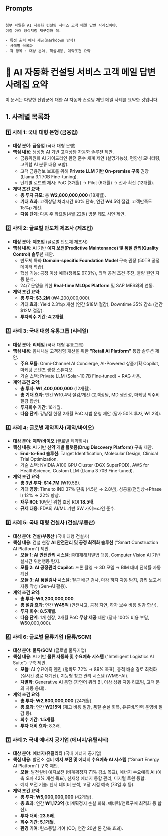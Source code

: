 
## Prompts

```

첨부 파일은 AI 자동화 컨설팅 서비스 고객 메일 답변 사례집이야.
이걸 아래 형식처럼 재구성해 줘.

- 특정 출력 예시 제공(markdown 방식)
- 사례별 목록화
- 각 항목 : 대상 분야, 핵심내용, 계약조건 요약

```

# 🤖 AI 자동화 컨설팅 서비스 고객 메일 답변 사례집 요약

이 문서는 다양한 산업군에 대한 AI 자동화 컨설팅 제안 메일 사례를 요약한 것입니다.

## 1. 사례별 목록화

### 1️⃣ 사례 1: 국내 대형 은행 (금융업)

* **대상 분야**: **금융업** (국내 대형 은행)
* **핵심 내용**: 생성형 AI 기반 고객상담 자동화 솔루션 제안.
    * 금융위원회 AI 가이드라인 완전 준수 체계 제안 (설명가능성, 편향성 모니터링, 고위험 AI 분류 대응 포함).
    * 고객 금융정보 보호를 위해 **Private LLM 기반 On-premise 구축** 권장 (Llama 3.1 70B Fine-tuning).
    * 단계별 로드맵 제시: PoC (3개월) → Pilot (6개월) → 전사 확산 (12개월).
* **계약 조건 요약**:
    * **총 투자 규모**: 총 **₩2,800,000,000** (18개월).
    * **기대 효과**: 고객상담 처리시간 60% 단축, 연간 ₩4.5억 절감, 고객만족도 15%p 개선.
    * **다음 단계**: 다음 주 화요일(4월 22일) 방문 데모 시연 제안.

### 2️⃣ 사례 2: 글로벌 반도체 제조사 (제조업)

* **대상 분야**: **제조업** (글로벌 반도체 제조사)
* **핵심 내용**: AI 기반 **예지 보전(Predictive Maintenance) 및 품질 관리(Quality Control) 솔루션** 제안.
    * 반도체 특화 **Domain-specific Foundation Model** 구축 권장 (50TB 공정 데이터 학습).
    * 핵심 기능: 공정 이상 예측(정확도 97.3%), 최적 공정 조건 추천, 불량 원인 자동 분석.
    * 24/7 운영을 위한 **Real-time MLOps Platform** 및 SAP MES와의 연동.
* **계약 조건 요약**:
    * **총 투자**: **$3.2M** (₩4,200,000,000).
    * **기대 효과**: Yield 2.3%p 개선 (연간 $18M 절감), Downtime 35% 감소 (연간 $12M 절감).
    * **투자회수 기간**: **4.2개월**.

### 3️⃣ 사례 3: 국내 대형 유통그룹 (리테일)

* **대상 분야**: **리테일** (국내 대형 유통그룹)
* **핵심 내용**: 옴니채널 고객경험 개선을 위한 **"Retail AI Platform"** 통합 솔루션 제안.
    * **주요 모듈**: Omni-Channel AI Concierge, AI-Powered 상품기획 Copilot, 마케팅 콘텐츠 생성 스튜디오.
    * 기술 스택: Private LLM (Solar-10.7B Fine-tuned) + RAG 사용.
* **계약 조건 요약**:
    * **총 투자**: **₩1,400,000,000** (12개월).
    * **총 기대 효과**: 연간 ₩10.4억 절감/개선 (고객상담, MD 생산성, 마케팅 외주비 절감 합산).
    * **투자회수 기간**: 16개월.
    * **다음 단계**: 강남점 한정 2개월 PoC 시범 운영 제안 (당사 50% 투자, ₩1.2억).

### 4️⃣ 사례 4: 글로벌 제약회사 (제약/바이오)

* **대상 분야**: **제약/바이오** (글로벌 제약회사)
* **핵심 내용**: AI 기반 **신약 개발 플랫폼(Drug Discovery Platform)** 구축 제안.
    * **End-to-End 솔루션**: Target Identification, Molecular Design, Clinical Trial Optimization.
    * 기술 스택: NVIDIA A100 GPU Cluster (DGX SuperPOD), AWS for HealthScience, Custom LLM (Llama 3 70B Fine-tuned).
* **계약 조건 요약**:
    * **총 3년 투자**: **$14.7M** (₩19.5B).
    * **기대 영향**: Time to IND 37% 단축 (4.5년 → 2.8년), 성공률(전임상→Phase I) 12% → 22% 향상.
    * **재무 ROI**: 10년간 위험 조정 ROI **18.5배**.
    * **규제 대응**: FDA의 AI/ML 기반 SW 가이드라인 준수.

### 5️⃣ 사례 5: 국내 대형 건설사 (건설/부동산)

* **대상 분야**: **건설/부동산** (국내 대형 건설사)
* **핵심 내용**: 건설 현장 **AI 안전관리 및 공정 최적화 솔루션** ("Smart Construction AI Platform") 제안.
    * **모듈 1: AI 안전관리 시스템**: 중대재해처벌법 대응, Computer Vision AI 기반 실시간 위험행동 탐지.
    * **모듈 2: AI 공정관리 Copilot**: 드론 촬영 → 3D 모델 → BIM 대비 진척률 자동 계산.
    * **모듈 3: AI 품질검사 시스템**: 철근 배근 검사, 마감 하자 자동 탐지, 감리 보고서 자동 작성 (Gen-AI 활용).
* **계약 조건 요약**:
    * **총 투자**: **₩3,200,000,000**.
    * **총 절감 효과**: 연간 **₩45억** (안전사고, 공정 지연, 하자 보수 비용 절감 합산).
    * **투자 회수**: **8.5개월**.
    * **다음 단계**: 1개 현장, 2개월 PoC **무상 제공** 제안 (당사 100% 비용 부담, ₩50,000,000).

### 6️⃣ 사례 6: 글로벌 물류기업 (물류/SCM)

* **대상 분야**: **물류/SCM** (글로벌 물류기업)
* **핵심 내용**: AI 기반 **물류 자동화 및 수요예측 시스템** ("Intelligent Logistics AI Suite") 구축 제안.
    * **모듈**: AI 수요예측 엔진 (정확도 72% → 89% 목표), 동적 배송 경로 최적화 (실시간 경로 재계산), 지능형 창고 관리 시스템 (WMS+AI).
    * **차별화**: Generative AI 통합 (자연어 쿼리 BI, 이상 상황 자동 리포팅, 고객 문의 자동 응대).
* **계약 조건 요약**:
    * **총 투자**: **₩2,600,000,000** (24개월).
    * **총 효과**: 연간 **₩215억** (재고 비용 절감, 품절 손실 회복, 유류비/인력 운영비 절감 등).
    * **회수 기간**: **1.5개월**.
    * **투자 대비 효과**: 8.3배.

### 7️⃣ 사례 7: 국내 에너지 공기업 (에너지/유틸리티)

* **대상 분야**: **에너지/유틸리티** (국내 에너지 공기업)
* **핵심 내용**: 발전소 설비 **예지 보전 및 에너지 수요예측 AI 시스템** ("Smart Energy AI Platform") 구축 제안.
    * **모듈**: 발전설비 예지보전 (비계획정지 71% 감소 목표), 에너지 수요예측 AI (예측 오차 42% 개선 목표), 신재생 에너지 통합 관리, 디지털 트윈 통합.
    * 예지 보전 기술: 센서 데이터 분석, 고장 시점 예측 (73일 후 등).
* **계약 조건 요약**:
    * **총 투자**: **₩5,000,000,000** (42개월).
    * **총 효과**: 연간 **₩1,173억** (비계획정지 손실 회복, 예비력/연료구매 최적화 등 합산).
    * **투자 대비**: **23.5배**.
    * **회수 기간**: **5.1개월**.
    * **환경 기여**: 탄소중립 기여 (CO₂ 연간 20만 톤 감축 효과).